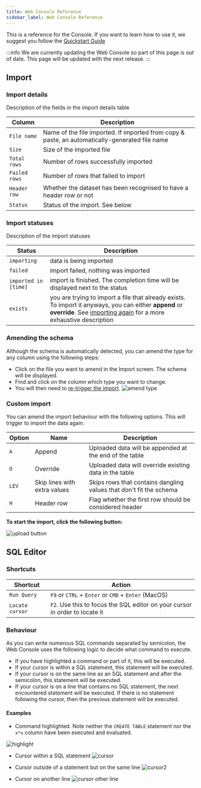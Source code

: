 ```yaml
---
title: Web Console Reference
sidebar_label: Web Console Reference
---
```


This is a reference for the Console. If you want to learn how to use it, we
suggest you follow the [Quickstart Guide](guide/web-console.md)

:::info
We are currently updating the Web Console so part of this page is out of
date. This page will be updated with the next release.
:::

## Import

### Import details

Description of the fields in the import details table

| Column        | Description                                                                                    |
| ------------- | ---------------------------------------------------------------------------------------------- |
| `File name`   | Name of the file imported. If imported from copy & paste, an automatically-generated file name |
| `Size`        | Size of the imported file                                                                      |
| `Total rows`  | Number of rows successfully imported                                                           |
| `Failed rows` | Number of rows that failed to import                                                           |
| `Header row`  | Whether the dataset has been recognised to have a header row or not                            |
| `Status`      | Status of the import. See below                                                                |

### Import statuses

Description of the import statuses

| Status               | Description                                                                                                                                                                                   |
| -------------------- | --------------------------------------------------------------------------------------------------------------------------------------------------------------------------------------------- |
| `importing`          | data is being imported                                                                                                                                                                        |
| `failed`             | import failed, nothing was imported                                                                                                                                                           |
| `imported in [time]` | import is finished. The completion time will be displayed next to the status                                                                                                                  |
| `exists`             | you are trying to import a file that already exists. To import it anyways, you can either **append** or **override**. See [importing again](#custom-import) for a more exhaustive description |

### Amending the schema

Although the schema is automatically detected, you can amend the type for any
column using the following steps:

- Click on the file you want to amend in the Import screen. The schema will be
  displayed.
- Find and click on the column which type you want to change.
- You will then need to [re-trigger the import](#custom-import).
  ![amend type](/img/doc/console/amendtype.jpg)

### Custom import

You can amend the import behaviour with the following options. This will trigger
to import the data again.

| Option | Name                         | Description                                                        |
| ------ | ---------------------------- | ------------------------------------------------------------------ |
| `A`    | Append                       | Uploaded data will be appended at the end of the table             |
| `O`    | Override                     | Uploaded data will override existing data in the table             |
| `LEV`  | Skip lines with extra values | Skips rows that contains dangling values that don't fit the schema |
| `H`    | Header row                   | Flag whether the first row should be considered header             |

**To start the import, click the following button:**

![upload button](/img/doc/console/upload-button.png)

## SQL Editor

### Shortcuts

| Shortcut        | Action                                                                      |
| --------------- | --------------------------------------------------------------------------- |
| `Run Query`     | `F9` or `CTRL` + `Enter` or `CMD` + `Enter` (MacOS)                         |
| `Locate cursor` | `F2`. Use this to focus the SQL editor on your cursor in order to locate it |

### Behaviour

As you can write numerous SQL commands separated by semicolon, the Web Console
uses the following logic to decide what command to execute.

- If you have highlighted a command or part of it, this will be executed.
- If your cursor is within a SQL statement, this statement will be executed.
- If your cursor is on the same line as an SQL statement and after the
  semicolon, this statement will be executed.
- If your cursor is on a line that contains no SQL statement, the next
  encountered statement will be executed. If there is no statement following the
  cursor, then the previous statement will be executed.

#### Examples

- Command highlighted. Note neither the `CREATE TABLE` statement nor the `x*x`
  column have been executed and evaluated.

![highlight](/img/doc/console/sql-highlight.png)

- Cursor within a SQL statement
  ![cursor](/img/doc/console/cursor-in-sql.png)

- Cursor outside of a statement but on the same line
  ![cursor2](/img/doc/console/cursor-outside-same-line.png)

- Cursor on another line
  ![cursor other line](/img/doc/console/cursor-outside-different-line.png)
